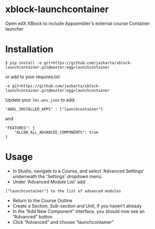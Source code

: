 # xblock-launchcontainer
Open edX XBlock to include Appsembler's external course Container launcher

# Installation
```
$ pip install -e git+https://github.com/jazkarta/xblock-launchcontainer.git@master:egg=launchcontainer
```
or add to your requires.txt
```
-e git+https://github.com/jazkarta/xblock-launchcontainer.git@master:egg=launchcontainer
```

Update your `lms.env.json` to add:
```
"ADDL_INSTALLED_APPS" : ["launchcontainer"]
```
and
```
"FEATURES": {
    "ALLOW_ALL_ADVANCED_COMPONENTS": true
}
```

# Usage

* In Studio, navigate to a Course, and select 'Advanced Settings' underneath the 
'Settings' dropdown menu.
* Under  'Advanced Module List' add 
```
["launchcontainer"] to the list of advanced modules
```
* Return to the Course Outline
* Create a Section, Sub-section and Unit, if you haven’t already
* In the “Add New Component” interface, you should now see an “Advanced” button
* Click “Advanced” and choose “launchcontainer”



